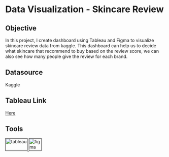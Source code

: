 # Data Visualization - Skincare Review

<h2>Objective</h2>
In this project, I create dashboard using Tableau and Figma to visualize skincare review data from kaggle. This dashboard can help us to decide what skincare that recommend to buy based on the review score, we can also see how many people give the review for each brand.

<h2>Datasource</h2>

Kaggle

<h2>Tableau Link</h2>

[Here](https://github.com/arrlanyhars/scraping-jobstreetvn-scrapy/blob/master/jobstreetvn/spiders/posts_spider.py)

<h2>Tools</h2>
<a href="" target="" rel=""> <img src="https://logos-world.net/wp-content/uploads/2021/10/Tableau-Emblem.png" alt="tableau" width="70" height="40"/> </a> <a href="" target="" rel=""> <img src="https://www.vectorlogo.zone/logos/figma/figma-icon.svg" alt="figma" width="40" height="40"/> </a>
